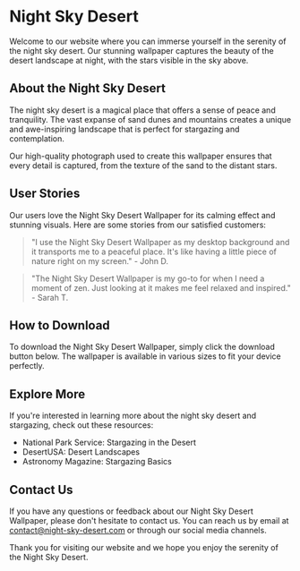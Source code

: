 <!--font:Lobster-->

# Night Sky Desert

Welcome to our website where you can immerse yourself in the serenity of the night sky desert. Our stunning wallpaper captures the beauty of the desert landscape at night, with the stars visible in the sky above.

## About the Night Sky Desert

The night sky desert is a magical place that offers a sense of peace and tranquility. The vast expanse of sand dunes and mountains creates a unique and awe-inspiring landscape that is perfect for stargazing and contemplation.

Our high-quality photograph used to create this wallpaper ensures that every detail is captured, from the texture of the sand to the distant stars.

## User Stories

Our users love the Night Sky Desert Wallpaper for its calming effect and stunning visuals. Here are some stories from our satisfied customers:

> "I use the Night Sky Desert Wallpaper as my desktop background and it transports me to a peaceful place. It's like having a little piece of nature right on my screen." - John D.

> "The Night Sky Desert Wallpaper is my go-to for when I need a moment of zen. Just looking at it makes me feel relaxed and inspired." - Sarah T.

## How to Download

To download the Night Sky Desert Wallpaper, simply click the download button below. The wallpaper is available in various sizes to fit your device perfectly.

## Explore More

If you're interested in learning more about the night sky desert and stargazing, check out these resources:

- National Park Service: Stargazing in the Desert
- DesertUSA: Desert Landscapes
- Astronomy Magazine: Stargazing Basics

## Contact Us

If you have any questions or feedback about our Night Sky Desert Wallpaper, please don't hesitate to contact us. You can reach us by email at [contact@night-sky-desert.com](mailto:contact@night-sky-desert.com) or through our social media channels.

Thank you for visiting our website and we hope you enjoy the serenity of the Night Sky Desert.

<!--

Write me content for website with wallpaper which alt text is:

"A photograph of a desert landscape at night, with the stars visible in the sky above."

The name/title of the page should not be 1:1 copy of the alt text but rather a real content of the website which is using this wallpaper.

- Use markdown format 
- Start with heading
- Heading should be short and concise
- The content should look like a real website 
- The website should not be about the wallpaper, wallpaper is just a related background
- Heading should be contain work "wallpaper" or "background"
- Include real sections like references, contact, user stories, etc. use things relevant to the page purpose.
- Feel free to use structure like headings, bullets, numbering, blockquotes, paragraphs, horizontal lines, etc.
- You can use formatting like bold or _italic_
- You can include UTF-8 emojis
- Links should be only #hash anchors (and you can refer to the document itself)
- Do not include images


---


# Night Sky Desert Wallpaper

Welcome to our website featuring the stunning Night Sky Desert Wallpaper. This beautiful wallpaper is perfect for adding a touch of tranquility to your desktop or mobile device.

## About the Wallpaper

Our Night Sky Desert Wallpaper captures the beauty of the desert landscape at night. The stars are visible in the sky above, creating a peaceful and serene atmosphere. The high-quality photograph used to create this wallpaper ensures that every detail is captured, from the sand dunes to the distant mountains.

## User Stories

Our users love the Night Sky Desert Wallpaper for its calming effect and stunning visuals. Here are some stories from our satisfied customers:

> "I use the Night Sky Desert Wallpaper as my desktop background and it helps me stay focused throughout the day. It's like having a little piece of nature right on my screen." - John D.

> "The Night Sky Desert Wallpaper is my go-to for when I need a moment of peace. Just looking at it makes me feel relaxed." - Sarah T.

## How to Download

To download the Night Sky Desert Wallpaper, simply click the download button below. The wallpaper is available in various sizes to fit your device perfectly.

## References

If you're interested in learning more about the desert landscape and stargazing, check out these resources:

- National Park Service: Stargazing in the Desert
- DesertUSA: Desert Landscapes
- Astronomy Magazine: Stargazing Basics

## Contact Us

If you have any questions or feedback about our Night Sky Desert Wallpaper, please don't hesitate to contact us. You can reach us by email at [contact@night-sky-desert-wallpaper.com](mailto:contact@night-sky-desert-wallpaper.com) or through our social media channels.

Thank you for visiting our website and we hope you enjoy the Night Sky Desert Wallpaper!


---


Heading should not include word "wallpaper". The website should not be about the wallpaper itself, wallpaper is just a related background, rewrite whole content.


---


# Discover the Serenity of the Night Sky Desert

Welcome to our website where you can immerse yourself in the serenity of the night sky desert. Our stunning wallpaper captures the beauty of the desert landscape at night, with the stars visible in the sky above.

## About the Night Sky Desert

The night sky desert is a magical place that offers a sense of peace and tranquility. The vast expanse of sand dunes and mountains creates a unique and awe-inspiring landscape that is perfect for stargazing and contemplation.

Our high-quality photograph used to create this wallpaper ensures that every detail is captured, from the texture of the sand to the distant stars.

## User Stories

Our users love the Night Sky Desert Wallpaper for its calming effect and stunning visuals. Here are some stories from our satisfied customers:

> "I use the Night Sky Desert Wallpaper as my desktop background and it transports me to a peaceful place. It's like having a little piece of nature right on my screen." - John D.

> "The Night Sky Desert Wallpaper is my go-to for when I need a moment of zen. Just looking at it makes me feel relaxed and inspired." - Sarah T.

## How to Download

To download the Night Sky Desert Wallpaper, simply click the download button below. The wallpaper is available in various sizes to fit your device perfectly.

## Explore More

If you're interested in learning more about the night sky desert and stargazing, check out these resources:

- National Park Service: Stargazing in the Desert
- DesertUSA: Desert Landscapes
- Astronomy Magazine: Stargazing Basics

## Contact Us

If you have any questions or feedback about our Night Sky Desert Wallpaper, please don't hesitate to contact us. You can reach us by email at [contact@night-sky-desert.com](mailto:contact@night-sky-desert.com) or through our social media channels.

Thank you for visiting our website and we hope you enjoy the serenity of the Night Sky Desert.

-->
